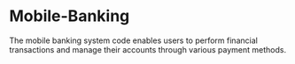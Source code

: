 # Mobile-Banking
The mobile banking system code enables users to perform financial transactions and manage their accounts through various payment methods.
